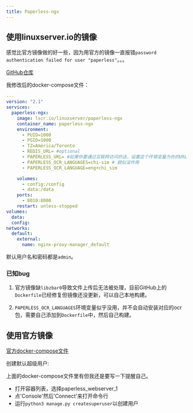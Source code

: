 ```yaml
---
title: Paperless-ngx
---
```

<!--more-->
## 使用linuxserver.io的镜像

感觉比官方镜像做的好一些，因为用官方的镜像一直报错`password authentication failed for user "paperless"`。。。

[GitHub仓库](https://github.com/linuxserver/docker-paperless-ngx)

我修改后的docker-compose文件：

```yaml
---
version: "2.1"
services:
  paperless-ngx:
    image: lscr.io/linuxserver/paperless-ngx
    container_name: paperless-ngx
    environment:
      - PUID=1000
      - PGID=1000
      - TZ=America/Toronto
      - REDIS_URL= #optional
      - PAPERLESS_URL= #如果你要通过互联网访问的话，设置这个环境变量为你的URL
      - PAPERLESS_OCR_LANGUAGES=chi-sim # 貌似没作用
      - PAPERLESS_OCR_LANGUAGE=eng+chi_sim

    volumes:
      - config:/config
      - data:/data
    ports:
      - 8010:8000
    restart: unless-stopped
volumes:
  data:
  config:
networks:
  default:
    external:
      name: nginx-proxy-manager_default
```

默认用户名和密码都是`admin`。

### 已知bug

1. 官方镜像缺`libzbar0`导致文件上传后无法被处理，目前GitHub上的`Dockerfile`已经修复但镜像还没更新，可以自己本地构建。

2. `PAPERLESS_OCR_LANGUAGES`环境变量似乎没用，并不会自动安装对应的ocr包，需要自己添加到`Dockerfile`中，然后自己构建。

## 使用官方镜像

[官方docker-compose文件](https://github.com/paperless-ngx/paperless-ngx/blob/main/docker/compose/docker-compose.portainer.yml)

创建默认超级用户:

上面的docker-compose文件里有但我还是要写一下提醒自己。

- 打开容器列表，选择paperless_webserver_1
- 点'Console'然后'Connect'来打开命令行
- 运行`python3 manage.py createsuperuser`以创建用户
